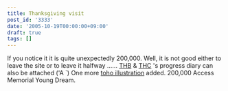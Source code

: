 ```yaml
---
title: Thanksgiving visit
post_id: '3333'
date: '2005-10-19T00:00:00+09:00'
draft: true
tags: []
---
```


If you notice it it is quite unexpectedly 200,000. Well, it is not good either to leave the site or to leave it halfway ...... [THB](https://danmaq.com/tag/thb) & [THC](https://danmaq.com/!/thC/) 's progress diary can also be attached ('A `) One more [toho illustration](https://danmaq.com/3336) added. 200,000 Access Memorial Young Dream.
